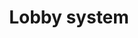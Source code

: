 ---
layout: page
title: Lobby system
description: Gamesparks based lobby
img: assets/img/12.jpg
importance: 5
category: hidden
---